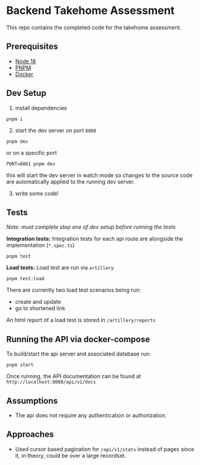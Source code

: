 # Backend Takehome Assessment

This repo contains the completed code for the takehome assessment.

## Prerequisites

- [Node 18](https://nodejs.org/en/download)
- [PNPM](https://pnpm.io/installation)
- [Docker](https://docs.docker.com/engine/install/)

## Dev Setup

1. install dependencies

```
pnpm i
```

2. start the dev server on port `8080`

```
pnpm dev
```

or on a specific port

```
PORT=8081 pnpm dev
```

this will start the dev server in watch mode so changes to the source code are automatically applied to the running dev server.

3. write some code!

## Tests

_Note: must complete step one of dev setup before running the tests_

**Integration tests:**
Integration tests for each api route are alongside the implementation (`*.spec.ts`)

```
pnpm test
```

**Load tests:**
Load test are run via `artillery`

```
pnpm test:load
```

There are currently two load test scenarios being run:

- create and update
- go to shortened link

An html report of a load test is stored in `/artillery/reports`

## Running the API via docker-compose

To build/start the api server and associated database run:

```
pnpm start
```

Once running, the API documentation can be found at `http://localhost:8080/api/v1/docs`

## Assumptions

- The api does not require any authentication or authorization.

## Approaches

- Used cursor based pagination for `/api/v1/stats` instead of pages since it, in theory, could be over a large recordset.
